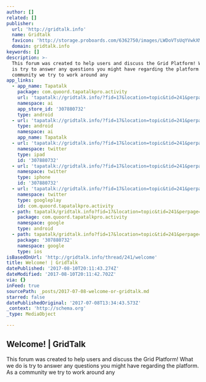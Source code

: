 ```yaml
---
author: []
related: []
publisher:
  url: 'http://gridtalk.info'
  name: Gridtalk
  favicon: 'http://storage.proboards.com/6362750/images/LWDoVTsUqYVwkXMNmswQ.ico'
  domain: gridtalk.info
keywords: []
description: >-
  This forum was created to help users and discuss the Grid Platform! What we do
  is try to answer any questions you might have regarding the platform. As a
  community we try to work around any
app_links:
  - app_name: Tapatalk
    package: com.quoord.tapatalkpro.activity
    url: 'tapatalk://gridtalk.info/?fid=17&location=topic&tid=241&perpage=15&page=1'
    namespace: ai
    app_store_id: '307880732'
    type: android
  - url: 'tapatalk://gridtalk.info/?fid=17&location=topic&tid=241&perpage=15&page=1'
    type: android
    namespace: ai
    app_name: Tapatalk
  - url: 'tapatalk://gridtalk.info/?fid=17&location=topic&tid=241&perpage=15&page=1'
    namespace: twitter
    type: ipad
    id: '307880732'
  - url: 'tapatalk://gridtalk.info/?fid=17&location=topic&tid=241&perpage=15&page=1'
    namespace: twitter
    type: iphone
    id: '307880732'
  - url: 'tapatalk://gridtalk.info/?fid=17&location=topic&tid=241&perpage=15&page=1'
    namespace: twitter
    type: googleplay
    id: com.quoord.tapatalkpro.activity
  - path: tapatalk/gridtalk.info?fid=17&location=topic&tid=241&perpage=15&page=1
    package: com.quoord.tapatalkpro.activity
    namespace: google
    type: android
  - path: tapatalk/gridtalk.info?fid=17&location=topic&tid=241&perpage=15&page=1
    package: '307880732'
    namespace: google
    type: ios
isBasedOnUrl: 'http://gridtalk.info/thread/241/welcome'
title: Welcome! | GridTalk
datePublished: '2017-08-10T20:11:43.274Z'
dateModified: '2017-08-10T20:11:42.702Z'
via: {}
inFeed: true
sourcePath: _posts/2017-07-08-welcome-or-gridtalk.md
starred: false
datePublishedOriginal: '2017-07-08T13:34:43.573Z'
_context: 'http://schema.org'
_type: MediaObject

---
```

<article style=""><h1>Welcome! | GridTalk</h1><p>This forum was created to help users and discuss the Grid Platform! What we do is try to answer any questions you might have regarding the platform. As a community we try to work around any</p></article>